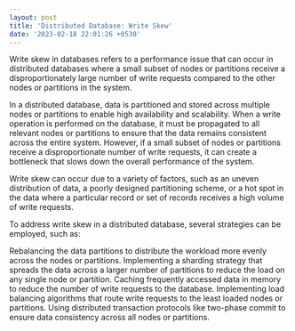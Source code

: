 ```yaml
---
layout: post
title: 'Distributed Database: Write Skew'
date: '2023-02-18 22:01:26 +0530'
---
```


Write skew in databases refers to a performance issue that can occur in distributed databases where a small subset of nodes or partitions receive a disproportionately large number of write requests compared to the other nodes or partitions in the system.

In a distributed database, data is partitioned and stored across multiple nodes or partitions to enable high availability and scalability. When a write operation is performed on the database, it must be propagated to all relevant nodes or partitions to ensure that the data remains consistent across the entire system. However, if a small subset of nodes or partitions receive a disproportionate number of write requests, it can create a bottleneck that slows down the overall performance of the system.

Write skew can occur due to a variety of factors, such as an uneven distribution of data, a poorly designed partitioning scheme, or a hot spot in the data where a particular record or set of records receives a high volume of write requests.

To address write skew in a distributed database, several strategies can be employed, such as:

Rebalancing the data partitions to distribute the workload more evenly across the nodes or partitions.
Implementing a sharding strategy that spreads the data across a larger number of partitions to reduce the load on any single node or partition.
Caching frequently accessed data in memory to reduce the number of write requests to the database.
Implementing load balancing algorithms that route write requests to the least loaded nodes or partitions.
Using distributed transaction protocols like two-phase commit to ensure data consistency across all nodes or partitions.